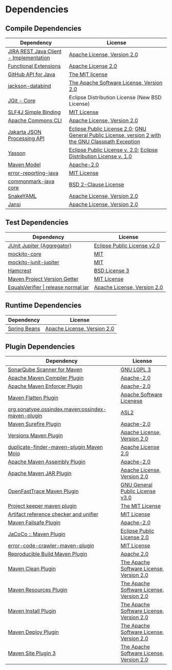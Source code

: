 <!-- @formatter:off -->
# Dependencies

## Compile Dependencies

| Dependency                                  | License                                                                                                        |
| ------------------------------------------- | -------------------------------------------------------------------------------------------------------------- |
| [JIRA REST Java Client - Implementation][0] | [Apache License, Version 2.0][1]                                                                               |
| [Functional Extensions][2]                  | [Apache License 2.0][3]                                                                                        |
| [GitHub API for Java][4]                    | [The MIT license][5]                                                                                           |
| [jackson-databind][6]                       | [The Apache Software License, Version 2.0][7]                                                                  |
| [JGit - Core][8]                            | Eclipse Distribution License (New BSD License)                                                                 |
| [SLF4J Simple Binding][9]                   | [MIT License][10]                                                                                              |
| [Apache Commons CLI][11]                    | [Apache License, Version 2.0][7]                                                                               |
| [Jakarta JSON Processing API][12]           | [Eclipse Public License 2.0][13]; [GNU General Public License, version 2 with the GNU Classpath Exception][14] |
| [Yasson][15]                                | [Eclipse Public License v. 2.0][16]; [Eclipse Distribution License v. 1.0][17]                                 |
| [Maven Model][18]                           | [Apache-2.0][7]                                                                                                |
| [error-reporting-java][19]                  | [MIT License][20]                                                                                              |
| [commonmark-java core][21]                  | [BSD 2-Clause License][22]                                                                                     |
| [SnakeYAML][23]                             | [Apache License, Version 2.0][24]                                                                              |
| [Jansi][25]                                 | [Apache License, Version 2.0][24]                                                                              |

## Test Dependencies

| Dependency                                 | License                           |
| ------------------------------------------ | --------------------------------- |
| [JUnit Jupiter (Aggregator)][26]           | [Eclipse Public License v2.0][27] |
| [mockito-core][28]                         | [MIT][29]                         |
| [mockito-junit-jupiter][28]                | [MIT][29]                         |
| [Hamcrest][30]                             | [BSD License 3][31]               |
| [Maven Project Version Getter][32]         | [MIT License][33]                 |
| [EqualsVerifier \| release normal jar][34] | [Apache License, Version 2.0][7]  |

## Runtime Dependencies

| Dependency         | License                          |
| ------------------ | -------------------------------- |
| [Spring Beans][35] | [Apache License, Version 2.0][1] |

## Plugin Dependencies

| Dependency                                              | License                                        |
| ------------------------------------------------------- | ---------------------------------------------- |
| [SonarQube Scanner for Maven][36]                       | [GNU LGPL 3][37]                               |
| [Apache Maven Compiler Plugin][38]                      | [Apache-2.0][7]                                |
| [Apache Maven Enforcer Plugin][39]                      | [Apache-2.0][7]                                |
| [Maven Flatten Plugin][40]                              | [Apache Software Licenese][7]                  |
| [org.sonatype.ossindex.maven:ossindex-maven-plugin][41] | [ASL2][24]                                     |
| [Maven Surefire Plugin][42]                             | [Apache-2.0][7]                                |
| [Versions Maven Plugin][43]                             | [Apache License, Version 2.0][7]               |
| [duplicate-finder-maven-plugin Maven Mojo][44]          | [Apache License 2.0][45]                       |
| [Apache Maven Assembly Plugin][46]                      | [Apache-2.0][7]                                |
| [Apache Maven JAR Plugin][47]                           | [Apache License, Version 2.0][7]               |
| [OpenFastTrace Maven Plugin][48]                        | [GNU General Public License v3.0][49]          |
| [Project keeper maven plugin][50]                       | [The MIT License][51]                          |
| [Artifact reference checker and unifier][52]            | [MIT License][53]                              |
| [Maven Failsafe Plugin][54]                             | [Apache-2.0][7]                                |
| [JaCoCo :: Maven Plugin][55]                            | [Eclipse Public License 2.0][56]               |
| [error-code-crawler-maven-plugin][57]                   | [MIT License][58]                              |
| [Reproducible Build Maven Plugin][59]                   | [Apache 2.0][24]                               |
| [Maven Clean Plugin][60]                                | [The Apache Software License, Version 2.0][24] |
| [Maven Resources Plugin][61]                            | [The Apache Software License, Version 2.0][24] |
| [Maven Install Plugin][62]                              | [The Apache Software License, Version 2.0][24] |
| [Maven Deploy Plugin][63]                               | [The Apache Software License, Version 2.0][24] |
| [Maven Site Plugin 3][64]                               | [The Apache Software License, Version 2.0][24] |

[0]: https://ecosystem.atlassian.net/wiki/spaces/JRJC/overview
[1]: https://www.apache.org/licenses/LICENSE-2.0
[2]: https://docs.atlassian.com/fugue-parent/4.1.0/apidocs/io/atlassian/fugue/package-summary.html
[3]: http://www.apache.org/licenses/LICENSE-2.0
[4]: https://github-api.kohsuke.org/
[5]: https://www.opensource.org/licenses/mit-license.php
[6]: https://github.com/FasterXML/jackson
[7]: https://www.apache.org/licenses/LICENSE-2.0.txt
[8]: https://www.eclipse.org/jgit/
[9]: http://www.slf4j.org
[10]: http://www.opensource.org/licenses/mit-license.php
[11]: https://commons.apache.org/proper/commons-cli/
[12]: https://github.com/eclipse-ee4j/jsonp
[13]: https://projects.eclipse.org/license/epl-2.0
[14]: https://projects.eclipse.org/license/secondary-gpl-2.0-cp
[15]: https://projects.eclipse.org/projects/ee4j.yasson
[16]: http://www.eclipse.org/legal/epl-v20.html
[17]: http://www.eclipse.org/org/documents/edl-v10.php
[18]: https://maven.apache.org/ref/3.9.5/maven-model/
[19]: https://github.com/exasol/error-reporting-java/
[20]: https://github.com/exasol/error-reporting-java/blob/main/LICENSE
[21]: https://github.com/commonmark/commonmark-java
[22]: https://opensource.org/licenses/BSD-2-Clause
[23]: https://bitbucket.org/snakeyaml/snakeyaml
[24]: http://www.apache.org/licenses/LICENSE-2.0.txt
[25]: http://fusesource.github.io/jansi
[26]: https://junit.org/junit5/
[27]: https://www.eclipse.org/legal/epl-v20.html
[28]: https://github.com/mockito/mockito
[29]: https://github.com/mockito/mockito/blob/main/LICENSE
[30]: http://hamcrest.org/JavaHamcrest/
[31]: http://opensource.org/licenses/BSD-3-Clause
[32]: https://github.com/exasol/maven-project-version-getter/
[33]: https://github.com/exasol/maven-project-version-getter/blob/main/LICENSE
[34]: https://www.jqno.nl/equalsverifier
[35]: https://github.com/spring-projects/spring-framework
[36]: http://sonarsource.github.io/sonar-scanner-maven/
[37]: http://www.gnu.org/licenses/lgpl.txt
[38]: https://maven.apache.org/plugins/maven-compiler-plugin/
[39]: https://maven.apache.org/enforcer/maven-enforcer-plugin/
[40]: https://www.mojohaus.org/flatten-maven-plugin/
[41]: https://sonatype.github.io/ossindex-maven/maven-plugin/
[42]: https://maven.apache.org/surefire/maven-surefire-plugin/
[43]: https://www.mojohaus.org/versions/versions-maven-plugin/
[44]: https://basepom.github.io/duplicate-finder-maven-plugin
[45]: http://www.apache.org/licenses/LICENSE-2.0.html
[46]: https://maven.apache.org/plugins/maven-assembly-plugin/
[47]: https://maven.apache.org/plugins/maven-jar-plugin/
[48]: https://github.com/itsallcode/openfasttrace-maven-plugin
[49]: https://www.gnu.org/licenses/gpl-3.0.html
[50]: https://github.com/exasol/project-keeper/
[51]: https://github.com/exasol/project-keeper/blob/main/LICENSE
[52]: https://github.com/exasol/artifact-reference-checker-maven-plugin/
[53]: https://github.com/exasol/artifact-reference-checker-maven-plugin/blob/main/LICENSE
[54]: https://maven.apache.org/surefire/maven-failsafe-plugin/
[55]: https://www.jacoco.org/jacoco/trunk/doc/maven.html
[56]: https://www.eclipse.org/legal/epl-2.0/
[57]: https://github.com/exasol/error-code-crawler-maven-plugin/
[58]: https://github.com/exasol/error-code-crawler-maven-plugin/blob/main/LICENSE
[59]: http://zlika.github.io/reproducible-build-maven-plugin
[60]: http://maven.apache.org/plugins/maven-clean-plugin/
[61]: http://maven.apache.org/plugins/maven-resources-plugin/
[62]: http://maven.apache.org/plugins/maven-install-plugin/
[63]: http://maven.apache.org/plugins/maven-deploy-plugin/
[64]: http://maven.apache.org/plugins/maven-site-plugin/
